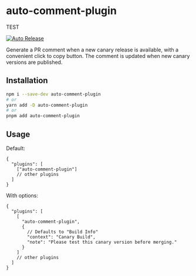 # auto-comment-plugin

TEST

[![Auto Release](https://img.shields.io/badge/release-auto.svg?colorA=888888&colorB=9B065A&label=auto)](https://github.com/intuit/auto)

Generate a PR comment when a new canary release is available, with a convenient click to copy button. The comment is updated when new canary versions are published.

## Installation

```sh
npm i --save-dev auto-comment-plugin
# or
yarn add -D auto-comment-plugin
# or
pnpm add auto-comment-plugin
```

## Usage

Default:

```jsonc
{
  "plugins": [
    ["auto-comment-plugin"]
    // other plugins
  ]
}
```

With options:

```jsonc
{
  "plugins": [
    [
      "auto-comment-plugin",
      {
        // Defaults to "Build Info"
        "context": "Canary Build",
        "note": "Please test this canary version before merging."
      }
    ]
    // other plugins
  ]
}
```
